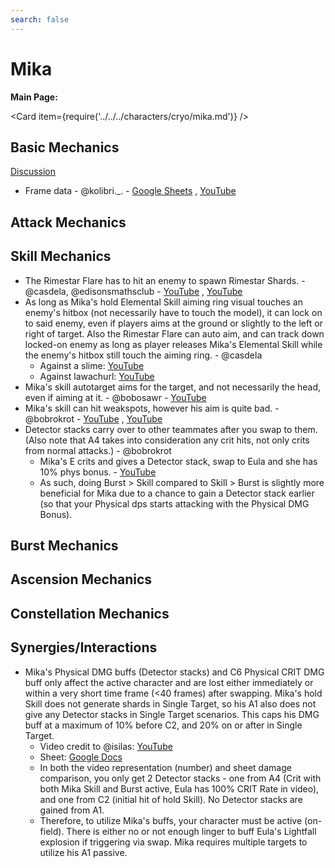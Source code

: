 ```yaml
---
search: false
---
```


# Mika

**Main Page:**

<Card item={require('../../../characters/cryo/mika.md')} />

## Basic Mechanics

[Discussion](https://tickets.deeznuts.moe/transcripts/mika-basic-mechanics)

* Frame data - @kolibri._. - [Google Sheets](https://docs.google.com/spreadsheets/d/1lSisZA6gmkq6bOBY3NHyqgiyvZfXEYFwAhVrmqiN7xo/edit?usp=sharing) ,  [YouTube](https://youtu.be/Jqsvtv39AEY)  

## Attack Mechanics

## Skill Mechanics

* The Rimestar Flare has to hit an enemy to spawn Rimestar Shards. - @casdela, @edisonsmathsclub - [YouTube](https://youtu.be/3QlP8I66CUA) , [YouTube](https://www.youtube.com/watch?v=y7xfOuh90Tg)  
* As long as Mika's hold Elemental Skill aiming ring visual touches an enemy's hitbox (not necessarily have to touch the model), it can lock on to said enemy, even if players aims at the ground or slightly to the left or right of target.  Also the Rimestar Flare can auto aim, and can track down locked-on enemy as long as player releases Mika's Elemental Skill while the enemy's hitbox still touch the aiming ring. - @casdela  
    * Against a slime: [YouTube](https://youtu.be/ciTZiGN3uYk)  
    * Against lawachurl: [YouTube](https://youtu.be/JXX08Ap0nBA)  
* Mika's skill autotarget aims for the target, and not necessarily the head, even if aiming at it. - @bobosawr - [YouTube](https://www.youtube.com/watch?v=aDbAgjDWgZ8)
* Mika's skill can hit weakspots, however his aim is quite bad. - @bobrokrot - [YouTube](https://youtu.be/x_eEoGwIif8)  , [YouTube](https://youtu.be/WeoLlecPEPY)  
* Detector stacks carry over to other teammates after you swap to them.  (Also note that A4 takes into consideration any crit hits, not only crits from normal attacks.)   - @bobrokrot
    * Mika's E crits and gives a Detector stack, swap to Eula and she has 10% phys bonus.  - [YouTube](https://youtu.be/b_S1POtf_AA)    
    * As such, doing Burst > Skill compared to Skill > Burst is slightly more beneficial for Mika due to a chance to gain a Detector stack earlier (so that your Physical dps starts attacking with the Physical DMG Bonus).  

## Burst Mechanics

## Ascension Mechanics

## Constellation Mechanics

## Synergies/Interactions
 
* Mika's Physical DMG buffs (Detector stacks) and C6 Physical CRIT DMG buff only affect the active character and are lost either immediately or within a very short time frame (&lt;40 frames) after swapping. Mika's hold Skill does not generate shards in Single Target, so his A1 also does not give any Detector stacks in Single Target scenarios. This caps his DMG buff at a maximum of 10% before C2, and 20% on or after in Single Target.  
    * Video credit to @isilas: [YouTube](https://www.youtube.com/watch?v=r5x4VkBjZL8)  
    * Sheet: [Google Docs](https://docs.google.com/spreadsheets/d/1_cr32SJYarNmBV1t1hPPQIPQxjmD-zEpSkNVPAg0Wek/)  
    * In both the video representation (number) and sheet damage comparison, you only get 2 Detector stacks - one from A4 (Crit with both Mika Skill and Burst active, Eula has 100% CRIT Rate in video), and one from C2 (initial hit of hold Skill). No Detector stacks are gained from A1.  
    * Therefore, to utilize Mika's buffs, your character must be active (on-field). There is either no or not enough linger to buff Eula's Lightfall explosion if triggering via swap. Mika requires multiple targets to utilize his A1 passive.  

  

  
